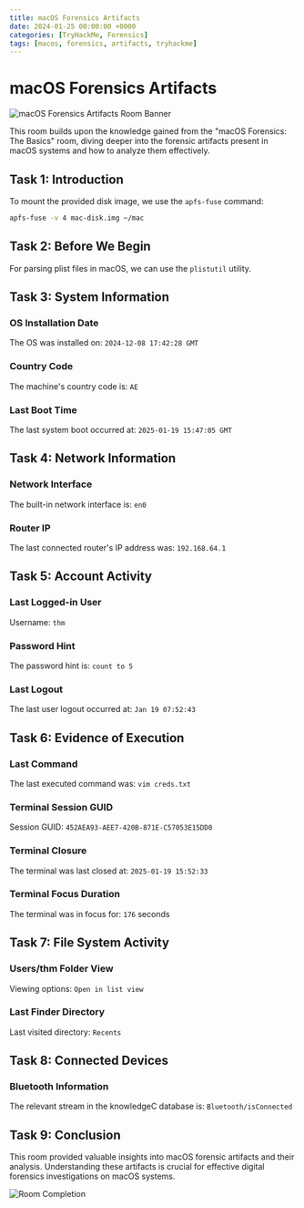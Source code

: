 ```yaml
---
title: macOS Forensics Artifacts
date: 2024-01-25 00:00:00 +0000
categories: [TryHackMe, Forensics]
tags: [macos, forensics, artifacts, tryhackme]
---
```


# macOS Forensics Artifacts

![macOS Forensics Artifacts Room Banner](https://github.com/user-attachments/assets/bbf1b268-f238-4838-a2bc-7ea707780421)

This room builds upon the knowledge gained from the "macOS Forensics: The Basics" room, diving deeper into the forensic artifacts present in macOS systems and how to analyze them effectively.

## Task 1: Introduction

To mount the provided disk image, we use the `apfs-fuse` command:

```bash
apfs-fuse -v 4 mac-disk.img ~/mac
```

## Task 2: Before We Begin

For parsing plist files in macOS, we can use the `plistutil` utility.

## Task 3: System Information

### OS Installation Date
The OS was installed on: `2024-12-08 17:42:28 GMT`

### Country Code
The machine's country code is: `AE`

### Last Boot Time
The last system boot occurred at: `2025-01-19 15:47:05 GMT`

## Task 4: Network Information

### Network Interface
The built-in network interface is: `en0`

### Router IP
The last connected router's IP address was: `192.168.64.1`

## Task 5: Account Activity

### Last Logged-in User
Username: `thm`

### Password Hint
The password hint is: `count to 5`

### Last Logout
The last user logout occurred at: `Jan 19 07:52:43`

## Task 6: Evidence of Execution

### Last Command
The last executed command was: `vim creds.txt`

### Terminal Session GUID
Session GUID: `452AEA93-AEE7-420B-871E-C57053E15DD0`

### Terminal Closure
The terminal was last closed at: `2025-01-19 15:52:33`

### Terminal Focus Duration
The terminal was in focus for: `176` seconds

## Task 7: File System Activity

### Users/thm Folder View
Viewing options: `Open in list view`

### Last Finder Directory
Last visited directory: `Recents`

## Task 8: Connected Devices

### Bluetooth Information
The relevant stream in the knowledgeC database is: `Bluetooth/isConnected`

## Task 9: Conclusion

This room provided valuable insights into macOS forensic artifacts and their analysis. Understanding these artifacts is crucial for effective digital forensics investigations on macOS systems.

![Room Completion](https://github.com/user-attachments/assets/51f1a58b-e4c4-4ce1-aafe-368e9b616c00) 